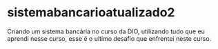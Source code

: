 # sistemabancarioatualizado2
Criando um sistema bancária no curso da DIO, utilizando tudo que eu aprendi nesse curso, esse é o ultimo desafio que enfrentei neste curso.
